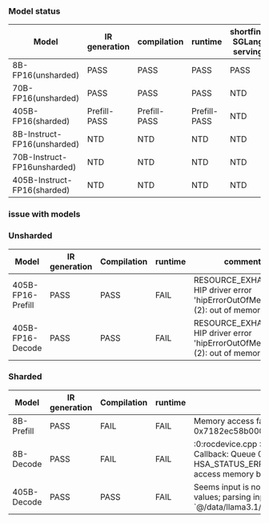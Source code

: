 ### Model status

|Model|IR generation|compilation|runtime|shortfin-SGLang serving|Kubernetes cluster|
|---|---|---|---|---|---|       
|8B-FP16(unsharded)|PASS|PASS|PASS|PASS|NTD
|70B-FP16(unsharded)|PASS|PASS|PASS|NTD|NTD
|405B-FP16(sharded)|Prefill-PASS|Prefill-PASS|Prefill-PASS|NTD|NTD
|8B-Instruct-FP16(unsharded)|NTD|NTD|NTD|NTD|NTD
|70B-Instruct-FP16unsharded)|NTD|NTD|NTD|NTD|NTD
|405B-Instruct-FP16(sharded)|NTD|NTD|NTD|NTD|NTD


### issue with models

### Unsharded

|Model| IR generation |Compilation|runtime|comment|
|---|---|---|---|---|                                         
|405B-FP16-Prefill|PASS|PASS|FAIL|RESOURCE_EXHAUSTED; HIP driver error 'hipErrorOutOfMemory' (2): out of memory|
|405B-FP16-Decode|PASS|PASS|FAIL|RESOURCE_EXHAUSTED; HIP driver error 'hipErrorOutOfMemory' (2): out of memory|



### Sharded


|Model|IR generation|Compilation|runtime|Comment|
|---|---|---|---|---|                                         
|8B-Prefill|PASS|FAIL|FAIL|Memory access fault by GPU node-4 (Agent handle: 0x58470a300960) on address 0x7182ec58b000. Reason: Unknown|
|8B-Decode|PASS|FAIL|FAIL|:0:rocdevice.cpp            :2984: 2787027630305 us: [pid:688936 tid:0x7dfc4e600640] Callback: Queue 0x7dfbe0300000 aborting with error : HSA_STATUS_ERROR_MEMORY_APERTURE_VIOLATION: The agent attempted to access memory beyond the largest legal address. code: 0x29
|405B-Decode|PASS|PASS|FAIL| Seems input is not correct. INVALID_ARGUMENT; function expected fewer input values; parsing input `@/data/llama3.1/weights/405b/decode_args_bs4_128_stride_32/cs_f16_shard_7.npy


